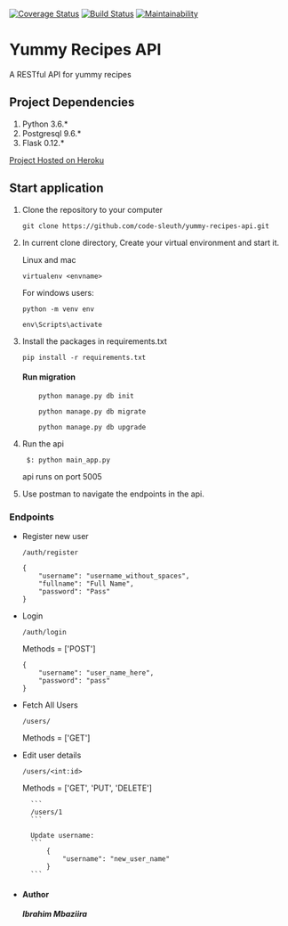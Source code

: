 [![Coverage Status](https://coveralls.io/repos/github/code-sleuth/yummy-recipes-api/badge.svg?branch=dev&cacheBuster=1)](https://coveralls.io/github/code-sleuth/yummy-recipes-api?branch=dev)
[![Build Status](https://travis-ci.org/code-sleuth/yummy-recipes-api.svg?branch=dev&cacheBuster=1)](https://travis-ci.org/code-sleuth/yummy-recipes-api)
[![Maintainability](https://api.codeclimate.com/v1/badges/feffc843869abc06a0e7/maintainability)](https://codeclimate.com/github/code-sleuth/yummy-recipes-api/maintainability)

# **Yummy Recipes API**
A RESTful API for yummy recipes

## Project Dependencies
1. Python 3.6.*
2. Postgresql 9.6.*
3. Flask 0.12.*

[Project Hosted on Heroku](https://yummy-recipes-api-pro.herokuapp.com)

## Start application
1. Clone the repository to your computer

    ```
    git clone https://github.com/code-sleuth/yummy-recipes-api.git
    ```
    
2. In current clone directory, Create your virtual environment and start it.
   
   Linux and mac
    ```
    virtualenv <envname>
    ```
    For windows users:
    ```
    python -m venv env

    env\Scripts\activate
    ``` 

3. Install the packages in requirements.txt

    ``` 
    pip install -r requirements.txt 
    ```
    
    #### Run migration
    
    ```
        python manage.py db init
    ```
    
    ```
        python manage.py db migrate
    ```
    
    ```
        python manage.py db upgrade
    ```
    
    
4. Run the api

    ```
     $: python main_app.py
    ```
    
    api runs on port 5005
    
5. Use postman to navigate the endpoints in the api.

### Endpoints

-  Register new user

    ```
    /auth/register
    ``` 

    ```
    {
        "username": "username_without_spaces",
        "fullname": "Full Name",
        "password": "Pass"
    }
    ```
    
-  Login

    ```
    /auth/login
    ``` 
    Methods = ['POST']
        
    ```
    {
        "username": "user_name_here",
        "password": "pass"
    }
    ```
    
- Fetch All Users

    ```
    /users/
    ``` 
    Methods = ['GET']
        
- Edit user details

    ```
    /users/<int:id>
    ``` 
    Methods = ['GET', 'PUT', 'DELETE']
    
        ```
        /users/1
        ``` 
        
        Update username:
        ```
            {
                "username": "new_user_name"
            }
        ```
       
   


* #### Author
    ***Ibrahim Mbaziira***
